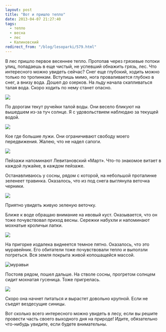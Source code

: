 ```yaml
---
layout: post
title: "Вот и пришло тепло"
date: 2013-04-07 21:27:40
tags:
  - тепло
  - весна
  - лес
  - Калиновский
redirect_from: "/blog/lesoparki/579.html"
---
```

В лес пришло первое весеннее тепло. Протопав через грязевые потоки улиц,
попадаешь в еще чистый, не успевший обнажить грязь, лес. Что интересного
можно увидеть сейчас? Снег еще глубокий, ходить можно только по
тропинкам. Вступишь мимо, нога проваливается глубоко в снег, а внизу
вода. Дошел до озерков. На льду начала скапливаться талая вода. Скоро
ходить по нему станет опасно.

![](http://fishingguru.ru/uploads/images/00/00/01/2013/04/07/8ff959.jpg)

По дорогам текут ручейки талой воды. Они весело бликуют на вышедшем
из-за туч солнце. Я с удовольствием наблюдаю за текущей водой.

![](http://fishingguru.ru/uploads/images/00/00/01/2013/04/07/c904de.jpg)

Кое где большие лужи. Они ограничивают свободу моего передвижения.
Жалею, что не надел сапоги.

![](http://fishingguru.ru/uploads/images/00/00/01/2013/04/07/08cf73.jpg)

Пейзажи напоминают Левитановский «Март». Что-то знакомое витает в каждой
лужайке, в каждом пейзаже.

Останавливаюсь у сосны, рядом с которой, на небольшой проталинке
зеленеет травинка. Оказалось, что из под снега выглянула веточка
черники.

![](http://fishingguru.ru/uploads/images/00/00/01/2013/04/07/ce7725.jpg)

Приятно увидеть живую зеленую веточку.

Ближе к воде обращаю внимание на ивовый куст. Оказывается, что он тоже
почувствовал приход весны. Сережки набухли и напоминают мохнатые
кроличьи лапки.

![](http://fishingguru.ru/uploads/images/00/00/01/2013/04/07/45b43e.jpg)

На пригорке издалека виднеется темное пятно. Оказалось, что это
муравейник. Его обитатели тоже почувствовали тепло и выползли погреться.
Вся земля покрыта живой копошащейся массой.

![муравьи](http://fishingguru.ru/uploads/images/00/00/01/2013/04/07/e28461.jpg)

Постояв рядом, пошел дальше. На стволе сосны, прогретом солнцем сидит
мохнатая гусеница. Тоже пригрелась.

![](http://fishingguru.ru/uploads/images/00/00/01/2013/04/07/e652f2.jpg)

Скоро она начнет питаться и вырастет довольно крупной. Если не съедят
вездесущие синицы.

Вот сколько всего интересного можно увидеть в лесу, если вы решите
провести часть своего выходного дня на природе! Идите, обязательно
что-нибудь увидите, если будете внимательны.
